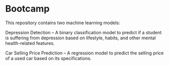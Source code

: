 # Bootcamp
This repository contains two machine learning models:

Depression Detection – A binary classification model to predict if a student is suffering from depression based on lifestyle, habits, and other mental health-related features.

Car Selling Price Prediction – A regression model to predict the selling price of a used car based on its specifications.
